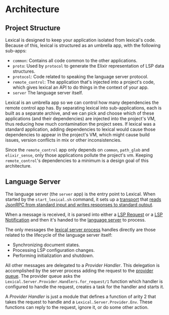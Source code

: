 # Architecture

## Project Structure

Lexical is designed to keep your application isolated from lexical's code. Because of this, lexical is structured as an umbrella app, with the following sub-apps:

  * `common`: Contains all code common to the other applications.
  * `proto`: Used by `protocol` to generate the Elixir representation of LSP data structures.
  * `protocol`: Code related to speaking the language server protocol.
  * `remote_control`: The application that's injected into a project's code, which
     gives lexical an API to do things in the context of your app.
  * `server` The language server itself.

Lexical is an umbrella app so we can control how many dependencies the remote control app has. By separating lexical into sub-applications, each is built as a separate archive, and we can pick and choose which of these applications (and their dependencies) are injected into the project's VM, thus reducing how much contamination the project sees. If lexical was a standard application, adding dependencies to lexical would cause those dependencies to appear in the project's VM, which might cause build issues, version conflicts in mix or other inconsistencies.

Since the `remote_control` app only depends on `common`, `path_glob` and `elixir_sense`, only those applications pollute the project's vm. Keeping `remote_control`'s dependencies to a minimum is a design goal of this architecture.


## Language Server

The language server (the `server` app) is the entry point to Lexical. When started by the `start_lexical.sh` command, it sets up a [transport](https://github.com/lexical-lsp/lexical/blob/main/apps/server/lib/lexical/server/transport.ex) that [reads JsonRPC from standard input and writes responses to standard output](https://github.com/lexical-lsp/lexical/blob/main/apps/server/lib/lexical/server/transport/std_io.ex).

When a message is received, it is parsed into either a [LSP Request](https://github.com/lexical-lsp/lexical/blob/main/apps/protocol/lib/lexical/protocol/requests.ex) or a [LSP Notification](https://github.com/lexical-lsp/lexical/blob/main/apps/protocol/lib/lexical/protocol/notifications.ex) and then it's handed to the [language server](https://github.com/lexical-lsp/lexical/blob/main/apps/server/lib/lexical/server.ex) to process.

The only messages the [lexical server process](https://github.com/lexical-lsp/lexical/blob/main/apps/server/lib/lexical/server.ex) handles directly are those related to the lifecycle of the language server itself:

- Synchronizing document states.
- Processing LSP configuration changes.
- Performing initialization and shutdown.

All other messages are delegated to a _Provider Handler_. This delegation is accomplished by the server process adding the request to the [provider queue](https://github.com/lexical-lsp/lexical/blob/main/apps/server/lib/lexical/server/provider/queue.ex). The provider queue asks the `Lexical.Server.Provider.Handlers.for_request/1` function which handler is configured to handle the request, creates a task for the handler and starts it.

A _Provider Handler_ is just a module that defines a function of arity 2 that takes the request to handle and a `Lexical.Server.Provider.Env`. These functions can reply to the request, ignore it, or do some other action.
